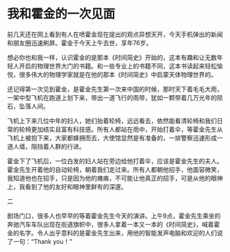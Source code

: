 # 我和霍金的一次见面

前几天还在网上看到有人在喷霍金现在提出的观点异想天开，今天手机弹出的新闻和朋友圈迅速刷屏。霍金于今天上午去世，享年76岁。

想必你也和我一样，认识霍金的是那本《时间简史》开始的，这本有趣和让无数年轻人开启的物理世界大门的书籍。和一些专业上的书籍不同，这本书读起来轻松愉悦，很多伟大的物理学家就是在他的那本《时间简史》中启蒙天体物理世界的。

还记得第一次见到霍金，是霍金先生第一次来中国的时候，那时天下着毛毛大雨，一架中型飞机在跑道上划下来，带出一道飞行的雨带，犹如一颗带着几万光年的陨石，坠落人间。

飞机上下来几位中年的妇人，她们抬着轮椅，远远看去，依然能看清轮椅和我们日常的轮椅更加结实且富有科技感。所有人都站在雨中，开始打着伞，等霍金先生从飞机上被抱下来，大家都蜂拥而去，大使馆显然是有准备的，一排警察迅速形成一道人墙，阻挡着人群的行进。

霍金下了飞机后，一位白发的妇人站在旁边给他打着伞，应该是霍金先生的夫人。霍金先生开着他的自动轮椅，朝着我们走过来。所有人都朝他招手，他面容微笑，我知道他也在招手，只是因为他的瘫痪，不可能让他真正的招手，可是从他的眼神上，我看到了他的友好和眼神里鲜有的深邃。

二

剧场门口，很多人也早早的等着霍金先生今天的演讲。上午9点，霍金先生乘坐的奔驰汽车车队出现在街道旗帜中，很多人拿着一本又一本的《时间简史》，喊着霍金的名字。令人出乎意料的是霍金先生出来，用他的智能发声电脑和欢迎的人们说了一句：“Thank you！”
